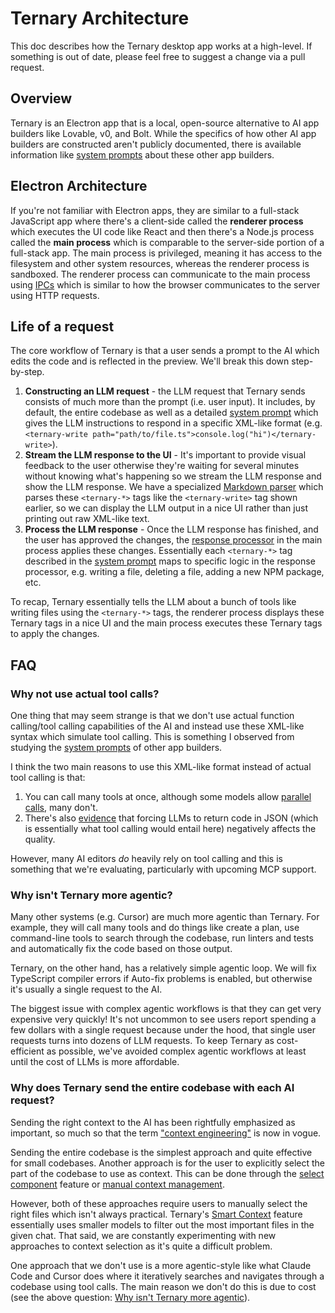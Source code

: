 # Ternary Architecture

This doc describes how the Ternary desktop app works at a high-level. If something is out of date, please feel free to suggest a change via a pull request.

## Overview

Ternary is an Electron app that is a local, open-source alternative to AI app builders like Lovable, v0, and Bolt. While the specifics of how other AI app builders are constructed aren't publicly documented, there is available information like [system prompts](https://github.com/x1xhlol/system-prompts-and-models-of-ai-tools) about these other app builders.

## Electron Architecture

If you're not familiar with Electron apps, they are similar to a full-stack JavaScript app where there's a client-side called the **renderer process** which executes the UI code like React and then there's a Node.js process called the **main process** which is comparable to the server-side portion of a full-stack app. The main process is privileged, meaning it has access to the filesystem and other system resources, whereas the renderer process is sandboxed. The renderer process can communicate to the main process using [IPCs](https://en.wikipedia.org/wiki/Inter-process_communication) which is similar to how the browser communicates to the server using HTTP requests.

## Life of a request

The core workflow of Ternary is that a user sends a prompt to the AI which edits the code and is reflected in the preview. We'll break this down step-by-step.

1. **Constructing an LLM request** - the LLM request that Ternary sends consists of much more than the prompt (i.e. user input). It includes, by default, the entire codebase as well as a detailed [system prompt](https://github.com/ternarystudio/ternary/blob/main/src/prompts/system_prompt.ts) which gives the LLM instructions to respond in a specific XML-like format (e.g. `<ternary-write path="path/to/file.ts">console.log("hi")</ternary-write>`).
2. **Stream the LLM response to the UI** - It's important to provide visual feedback to the user otherwise they're waiting for several minutes without knowing what's happening so we stream the LLM response and show the LLM response. We have a specialized [Markdown parser](https://github.com/ternarystudio/ternary/blob/main/src/components/chat/TernaryMarkdownParser.tsx) which parses these `<ternary-*>` tags like the `<ternary-write>` tag shown earlier, so we can display the LLM output in a nice UI rather than just printing out raw XML-like text.
3. **Process the LLM response** - Once the LLM response has finished, and the user has approved the changes, the [response processor](https://github.com/ternarystudio/ternary/blob/main/src/ipc/processors/response_processor.ts) in the main process applies these changes. Essentially each `<ternary-*>` tag described in the [system prompt](https://github.com/ternarystudio/ternary/blob/main/src/prompts/system_prompt.ts) maps to specific logic in the response processor, e.g. writing a file, deleting a file, adding a new NPM package, etc.

To recap, Ternary essentially tells the LLM about a bunch of tools like writing files using the `<ternary-*>` tags, the renderer process displays these Ternary tags in a nice UI and the main process executes these Ternary tags to apply the changes.

## FAQ

### Why not use actual tool calls?

One thing that may seem strange is that we don't use actual function calling/tool calling capabilities of the AI and instead use these XML-like syntax which simulate tool calling. This is something I observed from studying the [system prompts](https://github.com/x1xhlol/system-prompts-and-models-of-ai-tools) of other app builders.

I think the two main reasons to use this XML-like format instead of actual tool calling is that:

1. You can call many tools at once, although some models allow [parallel calls](https://platform.openai.com/docs/guides/function-calling/parallel-function-calling#parallel-function-calling), many don't.
2. There's also [evidence](https://aider.chat/2024/08/14/code-in-json.html) that forcing LLMs to return code in JSON (which is essentially what tool calling would entail here) negatively affects the quality.

However, many AI editors _do_ heavily rely on tool calling and this is something that we're evaluating, particularly with upcoming MCP support.

### Why isn't Ternary more agentic?

Many other systems (e.g. Cursor) are much more agentic than Ternary. For example, they will call many tools and do things like create a plan, use command-line tools to search through the codebase, run linters and tests and automatically fix the code based on those output.

Ternary, on the other hand, has a relatively simple agentic loop. We will fix TypeScript compiler errors if Auto-fix problems is enabled, but otherwise it's usually a single request to the AI.

The biggest issue with complex agentic workflows is that they can get very expensive very quickly! It's not uncommon to see users report spending a few dollars with a single request because under the hood, that single user requests turns into dozens of LLM requests. To keep Ternary as cost-efficient as possible, we've avoided complex agentic workflows at least until the cost of LLMs is more affordable.

### Why does Ternary send the entire codebase with each AI request?

Sending the right context to the AI has been rightfully emphasized as important, so much so that the term ["context engineering"](https://www.philschmid.de/context-engineering) is now in vogue.

Sending the entire codebase is the simplest approach and quite effective for small codebases. Another approach is for the user to explicitly select the part of the codebase to use as context. This can be done through the [select component](https://ternary-pre-domain.vercel.app/docs/releases/0.8.0) feature or [manual context management](https://ternary-pre-domain.vercel.app/docs/guides/large-apps#manual-context-management).

However, both of these approaches require users to manually select the right files which isn't always practical. Ternary's [Smart Context](https://ternary-pre-domain.vercel.app/docs/guides/ai-models/pro-modes#smart-context) feature essentially uses smaller models to filter out the most important files in the given chat. That said, we are constantly experimenting with new approaches to context selection as it's quite a difficult problem.

One approach that we don't use is a more agentic-style like what Claude Code and Cursor does where it iteratively searches and navigates through a codebase using tool calls. The main reason we don't do this is due to cost (see the above question: [Why isn't Ternary more agentic](#why-isnt-ternary-more-agentic)).
